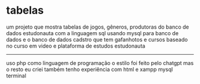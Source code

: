# tabelas
um projeto que mostra tabelas de jogos, gêneros, produtoras do banco de dados estudonauta com a linguagem sql usando mysql para banco de dados e o banco de dados cadstro que tem gafanhotos e cursos baseado no curso em video e plataforma de estudos estudonauta 
<hr>
uso php como linguagem de programação o estilo foi feito pelo chatgpt mas o resto eu criei também tenho experiência com html e xampp mysql terminal 
